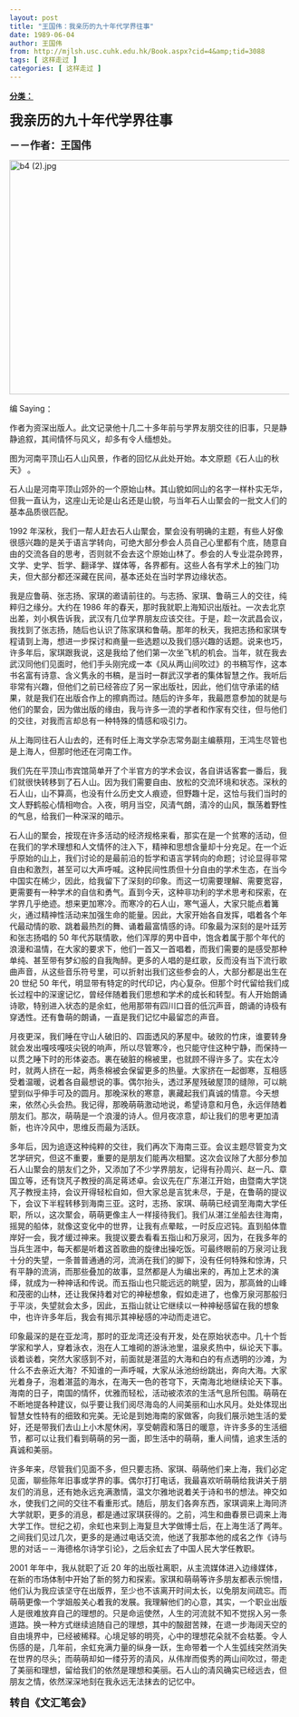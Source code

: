 ```yaml
---
layout: post
title: "王国伟：我亲历的九十年代学界往事"
date: 1989-06-04
author: 王国伟
from: http://mjlsh.usc.cuhk.edu.hk/Book.aspx?cid=4&amp;tid=3088
tags: [ 这样走过 ]
categories: [ 这样走过 ]
---
```


<div style="margin: 15px 10px 10px 0px;">
<div>
<span id="ctl00_ContentPlaceHolder1_chapter1_SubjectLabel" style="font-weight:bold;text-decoration:underline;">
   分类：
  </span>
</div>
<!--[if gte mso 9]><xml>
 <o:OfficeDocumentSettings>
  <o:AllowPNG/>
 </o:OfficeDocumentSettings>
</xml><![endif]-->
<!--[if gte mso 9]><xml>
 <w:WordDocument>
  <w:View>Normal</w:View>
  <w:Zoom>0</w:Zoom>
  <w:TrackMoves/>
  <w:TrackFormatting/>
  <w:PunctuationKerning/>
  <w:ValidateAgainstSchemas/>
  <w:SaveIfXMLInvalid>false</w:SaveIfXMLInvalid>
  <w:IgnoreMixedContent>false</w:IgnoreMixedContent>
  <w:AlwaysShowPlaceholderText>false</w:AlwaysShowPlaceholderText>
  <w:DoNotPromoteQF/>
  <w:LidThemeOther>EN-US</w:LidThemeOther>
  <w:LidThemeAsian>JA</w:LidThemeAsian>
  <w:LidThemeComplexScript>X-NONE</w:LidThemeComplexScript>
  <w:Compatibility>
   <w:BreakWrappedTables/>
   <w:SnapToGridInCell/>
   <w:WrapTextWithPunct/>
   <w:UseAsianBreakRules/>
   <w:DontGrowAutofit/>
   <w:SplitPgBreakAndParaMark/>
   <w:EnableOpenTypeKerning/>
   <w:DontFlipMirrorIndents/>
   <w:OverrideTableStyleHps/>
   <w:UseFELayout/>
  </w:Compatibility>
  <m:mathPr>
   <m:mathFont m:val="Cambria Math"/>
   <m:brkBin m:val="before"/>
   <m:brkBinSub m:val="&#45;-"/>
   <m:smallFrac m:val="off"/>
   <m:dispDef/>
   <m:lMargin m:val="0"/>
   <m:rMargin m:val="0"/>
   <m:defJc m:val="centerGroup"/>
   <m:wrapIndent m:val="1440"/>
   <m:intLim m:val="subSup"/>
   <m:naryLim m:val="undOvr"/>
  </m:mathPr></w:WordDocument>
</xml><![endif]-->
<!--[if gte mso 9]><xml>
 <w:LatentStyles DefLockedState="false" DefUnhideWhenUsed="true"
  DefSemiHidden="true" DefQFormat="false" DefPriority="99"
  LatentStyleCount="276">
  <w:LsdException Locked="false" Priority="0" SemiHidden="false"
   UnhideWhenUsed="false" QFormat="true" Name="Normal"/>
  <w:LsdException Locked="false" Priority="9" SemiHidden="false"
   UnhideWhenUsed="false" QFormat="true" Name="heading 1"/>
  <w:LsdException Locked="false" Priority="9" QFormat="true" Name="heading 2"/>
  <w:LsdException Locked="false" Priority="9" QFormat="true" Name="heading 3"/>
  <w:LsdException Locked="false" Priority="9" QFormat="true" Name="heading 4"/>
  <w:LsdException Locked="false" Priority="9" QFormat="true" Name="heading 5"/>
  <w:LsdException Locked="false" Priority="9" QFormat="true" Name="heading 6"/>
  <w:LsdException Locked="false" Priority="9" QFormat="true" Name="heading 7"/>
  <w:LsdException Locked="false" Priority="9" QFormat="true" Name="heading 8"/>
  <w:LsdException Locked="false" Priority="9" QFormat="true" Name="heading 9"/>
  <w:LsdException Locked="false" Priority="39" Name="toc 1"/>
  <w:LsdException Locked="false" Priority="39" Name="toc 2"/>
  <w:LsdException Locked="false" Priority="39" Name="toc 3"/>
  <w:LsdException Locked="false" Priority="39" Name="toc 4"/>
  <w:LsdException Locked="false" Priority="39" Name="toc 5"/>
  <w:LsdException Locked="false" Priority="39" Name="toc 6"/>
  <w:LsdException Locked="false" Priority="39" Name="toc 7"/>
  <w:LsdException Locked="false" Priority="39" Name="toc 8"/>
  <w:LsdException Locked="false" Priority="39" Name="toc 9"/>
  <w:LsdException Locked="false" Priority="35" QFormat="true" Name="caption"/>
  <w:LsdException Locked="false" Priority="10" SemiHidden="false"
   UnhideWhenUsed="false" QFormat="true" Name="Title"/>
  <w:LsdException Locked="false" Priority="0" Name="Default Paragraph Font"/>
  <w:LsdException Locked="false" Priority="11" SemiHidden="false"
   UnhideWhenUsed="false" QFormat="true" Name="Subtitle"/>
  <w:LsdException Locked="false" Priority="22" SemiHidden="false"
   UnhideWhenUsed="false" QFormat="true" Name="Strong"/>
  <w:LsdException Locked="false" Priority="20" SemiHidden="false"
   UnhideWhenUsed="false" QFormat="true" Name="Emphasis"/>
  <w:LsdException Locked="false" Priority="59" SemiHidden="false"
   UnhideWhenUsed="false" Name="Table Grid"/>
  <w:LsdException Locked="false" UnhideWhenUsed="false" Name="Placeholder Text"/>
  <w:LsdException Locked="false" Priority="1" SemiHidden="false"
   UnhideWhenUsed="false" QFormat="true" Name="No Spacing"/>
  <w:LsdException Locked="false" Priority="60" SemiHidden="false"
   UnhideWhenUsed="false" Name="Light Shading"/>
  <w:LsdException Locked="false" Priority="61" SemiHidden="false"
   UnhideWhenUsed="false" Name="Light List"/>
  <w:LsdException Locked="false" Priority="62" SemiHidden="false"
   UnhideWhenUsed="false" Name="Light Grid"/>
  <w:LsdException Locked="false" Priority="63" SemiHidden="false"
   UnhideWhenUsed="false" Name="Medium Shading 1"/>
  <w:LsdException Locked="false" Priority="64" SemiHidden="false"
   UnhideWhenUsed="false" Name="Medium Shading 2"/>
  <w:LsdException Locked="false" Priority="65" SemiHidden="false"
   UnhideWhenUsed="false" Name="Medium List 1"/>
  <w:LsdException Locked="false" Priority="66" SemiHidden="false"
   UnhideWhenUsed="false" Name="Medium List 2"/>
  <w:LsdException Locked="false" Priority="67" SemiHidden="false"
   UnhideWhenUsed="false" Name="Medium Grid 1"/>
  <w:LsdException Locked="false" Priority="68" SemiHidden="false"
   UnhideWhenUsed="false" Name="Medium Grid 2"/>
  <w:LsdException Locked="false" Priority="69" SemiHidden="false"
   UnhideWhenUsed="false" Name="Medium Grid 3"/>
  <w:LsdException Locked="false" Priority="70" SemiHidden="false"
   UnhideWhenUsed="false" Name="Dark List"/>
  <w:LsdException Locked="false" Priority="71" SemiHidden="false"
   UnhideWhenUsed="false" Name="Colorful Shading"/>
  <w:LsdException Locked="false" Priority="72" SemiHidden="false"
   UnhideWhenUsed="false" Name="Colorful List"/>
  <w:LsdException Locked="false" Priority="73" SemiHidden="false"
   UnhideWhenUsed="false" Name="Colorful Grid"/>
  <w:LsdException Locked="false" Priority="60" SemiHidden="false"
   UnhideWhenUsed="false" Name="Light Shading Accent 1"/>
  <w:LsdException Locked="false" Priority="61" SemiHidden="false"
   UnhideWhenUsed="false" Name="Light List Accent 1"/>
  <w:LsdException Locked="false" Priority="62" SemiHidden="false"
   UnhideWhenUsed="false" Name="Light Grid Accent 1"/>
  <w:LsdException Locked="false" Priority="63" SemiHidden="false"
   UnhideWhenUsed="false" Name="Medium Shading 1 Accent 1"/>
  <w:LsdException Locked="false" Priority="64" SemiHidden="false"
   UnhideWhenUsed="false" Name="Medium Shading 2 Accent 1"/>
  <w:LsdException Locked="false" Priority="65" SemiHidden="false"
   UnhideWhenUsed="false" Name="Medium List 1 Accent 1"/>
  <w:LsdException Locked="false" UnhideWhenUsed="false" Name="Revision"/>
  <w:LsdException Locked="false" Priority="34" SemiHidden="false"
   UnhideWhenUsed="false" QFormat="true" Name="List Paragraph"/>
  <w:LsdException Locked="false" Priority="29" SemiHidden="false"
   UnhideWhenUsed="false" QFormat="true" Name="Quote"/>
  <w:LsdException Locked="false" Priority="30" SemiHidden="false"
   UnhideWhenUsed="false" QFormat="true" Name="Intense Quote"/>
  <w:LsdException Locked="false" Priority="66" SemiHidden="false"
   UnhideWhenUsed="false" Name="Medium List 2 Accent 1"/>
  <w:LsdException Locked="false" Priority="67" SemiHidden="false"
   UnhideWhenUsed="false" Name="Medium Grid 1 Accent 1"/>
  <w:LsdException Locked="false" Priority="68" SemiHidden="false"
   UnhideWhenUsed="false" Name="Medium Grid 2 Accent 1"/>
  <w:LsdException Locked="false" Priority="69" SemiHidden="false"
   UnhideWhenUsed="false" Name="Medium Grid 3 Accent 1"/>
  <w:LsdException Locked="false" Priority="70" SemiHidden="false"
   UnhideWhenUsed="false" Name="Dark List Accent 1"/>
  <w:LsdException Locked="false" Priority="71" SemiHidden="false"
   UnhideWhenUsed="false" Name="Colorful Shading Accent 1"/>
  <w:LsdException Locked="false" Priority="72" SemiHidden="false"
   UnhideWhenUsed="false" Name="Colorful List Accent 1"/>
  <w:LsdException Locked="false" Priority="73" SemiHidden="false"
   UnhideWhenUsed="false" Name="Colorful Grid Accent 1"/>
  <w:LsdException Locked="false" Priority="60" SemiHidden="false"
   UnhideWhenUsed="false" Name="Light Shading Accent 2"/>
  <w:LsdException Locked="false" Priority="61" SemiHidden="false"
   UnhideWhenUsed="false" Name="Light List Accent 2"/>
  <w:LsdException Locked="false" Priority="62" SemiHidden="false"
   UnhideWhenUsed="false" Name="Light Grid Accent 2"/>
  <w:LsdException Locked="false" Priority="63" SemiHidden="false"
   UnhideWhenUsed="false" Name="Medium Shading 1 Accent 2"/>
  <w:LsdException Locked="false" Priority="64" SemiHidden="false"
   UnhideWhenUsed="false" Name="Medium Shading 2 Accent 2"/>
  <w:LsdException Locked="false" Priority="65" SemiHidden="false"
   UnhideWhenUsed="false" Name="Medium List 1 Accent 2"/>
  <w:LsdException Locked="false" Priority="66" SemiHidden="false"
   UnhideWhenUsed="false" Name="Medium List 2 Accent 2"/>
  <w:LsdException Locked="false" Priority="67" SemiHidden="false"
   UnhideWhenUsed="false" Name="Medium Grid 1 Accent 2"/>
  <w:LsdException Locked="false" Priority="68" SemiHidden="false"
   UnhideWhenUsed="false" Name="Medium Grid 2 Accent 2"/>
  <w:LsdException Locked="false" Priority="69" SemiHidden="false"
   UnhideWhenUsed="false" Name="Medium Grid 3 Accent 2"/>
  <w:LsdException Locked="false" Priority="70" SemiHidden="false"
   UnhideWhenUsed="false" Name="Dark List Accent 2"/>
  <w:LsdException Locked="false" Priority="71" SemiHidden="false"
   UnhideWhenUsed="false" Name="Colorful Shading Accent 2"/>
  <w:LsdException Locked="false" Priority="72" SemiHidden="false"
   UnhideWhenUsed="false" Name="Colorful List Accent 2"/>
  <w:LsdException Locked="false" Priority="73" SemiHidden="false"
   UnhideWhenUsed="false" Name="Colorful Grid Accent 2"/>
  <w:LsdException Locked="false" Priority="60" SemiHidden="false"
   UnhideWhenUsed="false" Name="Light Shading Accent 3"/>
  <w:LsdException Locked="false" Priority="61" SemiHidden="false"
   UnhideWhenUsed="false" Name="Light List Accent 3"/>
  <w:LsdException Locked="false" Priority="62" SemiHidden="false"
   UnhideWhenUsed="false" Name="Light Grid Accent 3"/>
  <w:LsdException Locked="false" Priority="63" SemiHidden="false"
   UnhideWhenUsed="false" Name="Medium Shading 1 Accent 3"/>
  <w:LsdException Locked="false" Priority="64" SemiHidden="false"
   UnhideWhenUsed="false" Name="Medium Shading 2 Accent 3"/>
  <w:LsdException Locked="false" Priority="65" SemiHidden="false"
   UnhideWhenUsed="false" Name="Medium List 1 Accent 3"/>
  <w:LsdException Locked="false" Priority="66" SemiHidden="false"
   UnhideWhenUsed="false" Name="Medium List 2 Accent 3"/>
  <w:LsdException Locked="false" Priority="67" SemiHidden="false"
   UnhideWhenUsed="false" Name="Medium Grid 1 Accent 3"/>
  <w:LsdException Locked="false" Priority="68" SemiHidden="false"
   UnhideWhenUsed="false" Name="Medium Grid 2 Accent 3"/>
  <w:LsdException Locked="false" Priority="69" SemiHidden="false"
   UnhideWhenUsed="false" Name="Medium Grid 3 Accent 3"/>
  <w:LsdException Locked="false" Priority="70" SemiHidden="false"
   UnhideWhenUsed="false" Name="Dark List Accent 3"/>
  <w:LsdException Locked="false" Priority="71" SemiHidden="false"
   UnhideWhenUsed="false" Name="Colorful Shading Accent 3"/>
  <w:LsdException Locked="false" Priority="72" SemiHidden="false"
   UnhideWhenUsed="false" Name="Colorful List Accent 3"/>
  <w:LsdException Locked="false" Priority="73" SemiHidden="false"
   UnhideWhenUsed="false" Name="Colorful Grid Accent 3"/>
  <w:LsdException Locked="false" Priority="60" SemiHidden="false"
   UnhideWhenUsed="false" Name="Light Shading Accent 4"/>
  <w:LsdException Locked="false" Priority="61" SemiHidden="false"
   UnhideWhenUsed="false" Name="Light List Accent 4"/>
  <w:LsdException Locked="false" Priority="62" SemiHidden="false"
   UnhideWhenUsed="false" Name="Light Grid Accent 4"/>
  <w:LsdException Locked="false" Priority="63" SemiHidden="false"
   UnhideWhenUsed="false" Name="Medium Shading 1 Accent 4"/>
  <w:LsdException Locked="false" Priority="64" SemiHidden="false"
   UnhideWhenUsed="false" Name="Medium Shading 2 Accent 4"/>
  <w:LsdException Locked="false" Priority="65" SemiHidden="false"
   UnhideWhenUsed="false" Name="Medium List 1 Accent 4"/>
  <w:LsdException Locked="false" Priority="66" SemiHidden="false"
   UnhideWhenUsed="false" Name="Medium List 2 Accent 4"/>
  <w:LsdException Locked="false" Priority="67" SemiHidden="false"
   UnhideWhenUsed="false" Name="Medium Grid 1 Accent 4"/>
  <w:LsdException Locked="false" Priority="68" SemiHidden="false"
   UnhideWhenUsed="false" Name="Medium Grid 2 Accent 4"/>
  <w:LsdException Locked="false" Priority="69" SemiHidden="false"
   UnhideWhenUsed="false" Name="Medium Grid 3 Accent 4"/>
  <w:LsdException Locked="false" Priority="70" SemiHidden="false"
   UnhideWhenUsed="false" Name="Dark List Accent 4"/>
  <w:LsdException Locked="false" Priority="71" SemiHidden="false"
   UnhideWhenUsed="false" Name="Colorful Shading Accent 4"/>
  <w:LsdException Locked="false" Priority="72" SemiHidden="false"
   UnhideWhenUsed="false" Name="Colorful List Accent 4"/>
  <w:LsdException Locked="false" Priority="73" SemiHidden="false"
   UnhideWhenUsed="false" Name="Colorful Grid Accent 4"/>
  <w:LsdException Locked="false" Priority="60" SemiHidden="false"
   UnhideWhenUsed="false" Name="Light Shading Accent 5"/>
  <w:LsdException Locked="false" Priority="61" SemiHidden="false"
   UnhideWhenUsed="false" Name="Light List Accent 5"/>
  <w:LsdException Locked="false" Priority="62" SemiHidden="false"
   UnhideWhenUsed="false" Name="Light Grid Accent 5"/>
  <w:LsdException Locked="false" Priority="63" SemiHidden="false"
   UnhideWhenUsed="false" Name="Medium Shading 1 Accent 5"/>
  <w:LsdException Locked="false" Priority="64" SemiHidden="false"
   UnhideWhenUsed="false" Name="Medium Shading 2 Accent 5"/>
  <w:LsdException Locked="false" Priority="65" SemiHidden="false"
   UnhideWhenUsed="false" Name="Medium List 1 Accent 5"/>
  <w:LsdException Locked="false" Priority="66" SemiHidden="false"
   UnhideWhenUsed="false" Name="Medium List 2 Accent 5"/>
  <w:LsdException Locked="false" Priority="67" SemiHidden="false"
   UnhideWhenUsed="false" Name="Medium Grid 1 Accent 5"/>
  <w:LsdException Locked="false" Priority="68" SemiHidden="false"
   UnhideWhenUsed="false" Name="Medium Grid 2 Accent 5"/>
  <w:LsdException Locked="false" Priority="69" SemiHidden="false"
   UnhideWhenUsed="false" Name="Medium Grid 3 Accent 5"/>
  <w:LsdException Locked="false" Priority="70" SemiHidden="false"
   UnhideWhenUsed="false" Name="Dark List Accent 5"/>
  <w:LsdException Locked="false" Priority="71" SemiHidden="false"
   UnhideWhenUsed="false" Name="Colorful Shading Accent 5"/>
  <w:LsdException Locked="false" Priority="72" SemiHidden="false"
   UnhideWhenUsed="false" Name="Colorful List Accent 5"/>
  <w:LsdException Locked="false" Priority="73" SemiHidden="false"
   UnhideWhenUsed="false" Name="Colorful Grid Accent 5"/>
  <w:LsdException Locked="false" Priority="60" SemiHidden="false"
   UnhideWhenUsed="false" Name="Light Shading Accent 6"/>
  <w:LsdException Locked="false" Priority="61" SemiHidden="false"
   UnhideWhenUsed="false" Name="Light List Accent 6"/>
  <w:LsdException Locked="false" Priority="62" SemiHidden="false"
   UnhideWhenUsed="false" Name="Light Grid Accent 6"/>
  <w:LsdException Locked="false" Priority="63" SemiHidden="false"
   UnhideWhenUsed="false" Name="Medium Shading 1 Accent 6"/>
  <w:LsdException Locked="false" Priority="64" SemiHidden="false"
   UnhideWhenUsed="false" Name="Medium Shading 2 Accent 6"/>
  <w:LsdException Locked="false" Priority="65" SemiHidden="false"
   UnhideWhenUsed="false" Name="Medium List 1 Accent 6"/>
  <w:LsdException Locked="false" Priority="66" SemiHidden="false"
   UnhideWhenUsed="false" Name="Medium List 2 Accent 6"/>
  <w:LsdException Locked="false" Priority="67" SemiHidden="false"
   UnhideWhenUsed="false" Name="Medium Grid 1 Accent 6"/>
  <w:LsdException Locked="false" Priority="68" SemiHidden="false"
   UnhideWhenUsed="false" Name="Medium Grid 2 Accent 6"/>
  <w:LsdException Locked="false" Priority="69" SemiHidden="false"
   UnhideWhenUsed="false" Name="Medium Grid 3 Accent 6"/>
  <w:LsdException Locked="false" Priority="70" SemiHidden="false"
   UnhideWhenUsed="false" Name="Dark List Accent 6"/>
  <w:LsdException Locked="false" Priority="71" SemiHidden="false"
   UnhideWhenUsed="false" Name="Colorful Shading Accent 6"/>
  <w:LsdException Locked="false" Priority="72" SemiHidden="false"
   UnhideWhenUsed="false" Name="Colorful List Accent 6"/>
  <w:LsdException Locked="false" Priority="73" SemiHidden="false"
   UnhideWhenUsed="false" Name="Colorful Grid Accent 6"/>
  <w:LsdException Locked="false" Priority="19" SemiHidden="false"
   UnhideWhenUsed="false" QFormat="true" Name="Subtle Emphasis"/>
  <w:LsdException Locked="false" Priority="21" SemiHidden="false"
   UnhideWhenUsed="false" QFormat="true" Name="Intense Emphasis"/>
  <w:LsdException Locked="false" Priority="31" SemiHidden="false"
   UnhideWhenUsed="false" QFormat="true" Name="Subtle Reference"/>
  <w:LsdException Locked="false" Priority="32" SemiHidden="false"
   UnhideWhenUsed="false" QFormat="true" Name="Intense Reference"/>
  <w:LsdException Locked="false" Priority="33" SemiHidden="false"
   UnhideWhenUsed="false" QFormat="true" Name="Book Title"/>
  <w:LsdException Locked="false" Priority="37" Name="Bibliography"/>
  <w:LsdException Locked="false" Priority="39" QFormat="true" Name="TOC Heading"/>
 </w:LatentStyles>
</xml><![endif]-->
<!--[if gte mso 10]>
<style>
 /* Style Definitions */
table.MsoNormalTable
	{mso-style-name:"Table Normal";
	mso-tstyle-rowband-size:0;
	mso-tstyle-colband-size:0;
	mso-style-noshow:yes;
	mso-style-priority:99;
	mso-style-parent:"";
	mso-padding-alt:0in 5.4pt 0in 5.4pt;
	mso-para-margin:0in;
	mso-para-margin-bottom:.0001pt;
	mso-pagination:widow-orphan;
	font-size:10.0pt;
	font-family:"Times New Roman";}
</style>
<![endif]-->
<!--StartFragment-->
<p class="MsoNormal">
<o:p>
<b>
<font size="4">
</font>
</b>
</o:p>
</p>
<p class="MsoNormal">
<b>
<span lang="ZH-CN" style="font-family: 宋体;">
<font size="5">
     我亲历的九十年代学界往事
    </font>
</span>
<span lang="ZH-CN" style="font-size: large;">
</span>
<font size="4">
<o:p>
</o:p>
</font>
</b>
</p>
<p class="MsoNormal">
<b>
<font size="4">
<span lang="ZH-CN" style='font-family:宋体;mso-ascii-font-family:
"Times New Roman"'>
     －－作者：王国伟
    </span>
<o:p>
</o:p>
</font>
</b>
</p>
<p class="MsoNormal">
<o:p>
</o:p>
</p>
<p class="MsoNormal">
<img alt="b4 (2).jpg" border="0" height="413" src="https://i.imgur.com/G0xsaNl.jpeg" width="590"/>
<o:p>
</o:p>
</p>
<p class="MsoNormal">
<span lang="ZH-CN" style='font-family:宋体;mso-ascii-font-family:
"Times New Roman"'>
   编
  </span>
  Saying
  <span lang="ZH-CN" style='font-family:宋体;
mso-ascii-font-family:"Times New Roman"'>
   ：
  </span>
<o:p>
</o:p>
</p>
<p class="MsoNormal">
<span lang="ZH-CN" style='font-family:宋体;mso-ascii-font-family:
"Times New Roman"'>
   作者为资深出版人。此文记录他十几二十多年前与学界友朋交往的旧事，只是静静追叙，其间情怀与风义，却多有令人缅想处。
  </span>
<span lang="ZH-CN">
</span>
<o:p>
</o:p>
</p>
<p class="MsoNormal">
<span lang="ZH-CN" style='font-family:宋体;mso-ascii-font-family:
"Times New Roman"'>
   图为河南平顶山石人山风景，作者的回忆从此处开始。本文原题《石人山的秋天》
  </span>
<span lang="ZH-CN">
</span>
<span lang="ZH-CN" style='font-family:宋体;mso-ascii-font-family:"Times New Roman"'>
   。
  </span>
<o:p>
</o:p>
</p>
<p class="MsoNormal">
<o:p>
</o:p>
</p>
<p class="MsoNormal">
<span lang="ZH-CN" style='font-family:宋体;mso-ascii-font-family:
"Times New Roman"'>
   石人山是河南平顶山郊外的一个原始山林。其山貌如同山的名字一样朴实无华，但我一直认为，这座山无论是山名还是山貌，与当年石人山聚会的一批文人们的基本品质很匹配。
  </span>
<o:p>
</o:p>
</p>
<p class="MsoNormal">
  1992
  <span lang="ZH-CN" style='font-family:宋体;mso-ascii-font-family:
"Times New Roman"'>
   年深秋，我们一帮人赶去石人山聚会，聚会没有明确的主题，有些人好像很感兴趣的是关于语言学转向，可绝大部分参会人员自己心里都有个底，随意自由的交流各自的思考，否则就不会去这个原始山林了。参会的人专业混杂跨界，文学、史学、哲学、翻译学、媒体等，各界都有。这些人各有学术上的独门功夫，但大部分都还深藏在民间，基本还处在当时学界边缘状态。
  </span>
<o:p>
</o:p>
</p>
<p class="MsoNormal">
<span lang="ZH-CN" style='font-family:宋体;mso-ascii-font-family:
"Times New Roman"'>
   我是应鲁萌、张志扬、家琪的邀请前往的。与志扬、家琪、鲁萌三人的交往，纯粹归之缘分。大约在
  </span>
  1986
  <span lang="ZH-CN" style='font-family:宋体;mso-ascii-font-family:"Times New Roman"'>
   年的春天，那时我就职上海知识出版社。一次去北京出差，刘小枫告诉我，武汉有几位学界朋友应该交往。于是，趁一次武昌会议，我找到了张志扬，随后也认识了陈家琪和鲁萌。那年的秋天，我把志扬和家琪专程请到上海，想进一步探讨和商量一些选题以及我们感兴趣的话题。说来也巧，许多年后，家琪跟我说，这是我给了他们第一次坐飞机的机会。当年，就在我去武汉同他们见面时，他们手头刚完成一本《风从两山间吹过》的书稿写作，这本书名富有诗意、含义隽永的书稿，是当时一群武汉学者的集体智慧之作。我听后非常有兴趣，但他们之前已经答应了另一家出版社，因此，他们信守承诺的结果，就是我们在出版合作上的擦肩而过。随后的许多年，我最愿意参加的就是与他们的聚会，因为做出版的缘由，我与许多一流的学者和作家有交往，但与他们的交往，对我而言却总有一种特殊的情感和吸引力。
  </span>
<o:p>
</o:p>
</p>
<p class="MsoNormal">
<span lang="ZH-CN" style='font-family:宋体;mso-ascii-font-family:
"Times New Roman"'>
   从上海同往石人山去的，还有时任上海文学杂志常务副主编蔡翔，王鸿生尽管也是上海人，但那时他还在河南工作。
  </span>
<o:p>
</o:p>
</p>
<p class="MsoNormal">
<span lang="ZH-CN" style='font-family:宋体;mso-ascii-font-family:
"Times New Roman"'>
   我们先在平顶山市宾馆简单开了个半官方的学术会议，各自讲话客套一番后，我们就很快转移到了石人山。因为我们需要自由、放松的交流环境和状态。深秋的石人山，山不算高，也没有什么历史文人痕迹，但野趣十足，这恰与我们当时的文人野鹤般心情相吻合。入夜，明月当空，风清气朗，清冷的山风，飘荡着野性的气息，给我们一种深深的暗示。
  </span>
<o:p>
</o:p>
</p>
<p class="MsoNormal">
<span lang="ZH-CN" style='font-family:宋体;mso-ascii-font-family:
"Times New Roman"'>
   石人山的聚会，按现在许多活动的经济规格来看，那实在是一个贫寒的活动，但在我们的学术理想和人文情怀的注入下，精神和思想含量却十分充足。在一个近乎原始的山上，我们讨论的是最前沿的哲学和语言学转向的命题；讨论显得非常自由和激烈，甚至可以大声呼喊。这种民间性质但十分自由的学术生态，在当今中国实在稀少，因此，给我留下了深刻的印象。而这一切需要理解、需要宽容，更需要有一种学术的自信和勇气。直到今天，这种非功利的学术思考和探索，在学界几乎绝迹。想来更加寒冷。而寒冷的石人山，寒气逼人，大家只能点着篝火，通过精神性活动来加强生命的能量。因此，大家开始各自发挥，唱着各个年代最动情的歌、跳着最热烈的舞、诵着最富情感的诗。印象最为深刻的是叶廷芳和张志扬唱的
  </span>
  50
  <span lang="ZH-CN" style='font-family:宋体;mso-ascii-font-family:"Times New Roman"'>
   年代苏联情歌，他们浑厚的男中音中，饱含着属于那个年代的浪漫和温情，在大家的要求下，他们一首又一首唱着，而我们需要的是感受那种单纯、甚至带有梦幻般的自我陶醉。更多的人唱的是红歌，反而没有当下流行歌曲声音，从这些音乐符号里，可以折射出我们这些参会的人，大部分都是出生在
  </span>
  20
  <span lang="ZH-CN" style='font-family:宋体;mso-ascii-font-family:"Times New Roman"'>
   世纪
  </span>
  50
  <span lang="ZH-CN" style='font-family:宋体;mso-ascii-font-family:"Times New Roman"'>
   年代，明显带有特定的时代印记，内心复杂。但那个时代留给我们成长过程中的深邃记忆，曾经伴随着我们思想和学术的成长和转型。有人开始朗诵诗歌，特别进入状态的是余虹，他用那带有四川口音的低沉声音，朗诵的诗极有穿透性。还有鲁萌的朗诵，一直是我们记忆中最留恋的声音。
  </span>
<o:p>
</o:p>
</p>
<p class="MsoNormal">
<span lang="ZH-CN" style='font-family:宋体;mso-ascii-font-family:
"Times New Roman"'>
   月夜更深，我们睡在守山人破旧的、四面透风的茅屋中。破败的竹床，谁要转身就会发出嘎吱嘎吱尖锐的响声，所以尽管寒冷，也只能守住这种宁静，而保持一以贯之睡下时的形体姿态。裹在破脏的棉被里，也就顾不得许多了。实在太冷时，就两人挤在一起，两条棉被会保留更多的热量。大家挤在一起御寒，互相感受着温暖，说着各自最想说的事。偶尔抬头，透过茅屋残破屋顶的缝隙，可以眺望到似乎伸手可及的圆月。那晚深秋的寒意，裹藏起我们真诚的情意。今天想来，依然心头会热。我记得，那晚萌萌激动地说，希望诗意和月色，永远伴随着朋友们。那次，萌萌是一个浪漫的诗人。但月夜凉意，却让我们的思考更加清新，也许冷风中，思维反而最为活跃。
  </span>
<o:p>
</o:p>
</p>
<p class="MsoNormal">
<span lang="ZH-CN" style='font-family:宋体;mso-ascii-font-family:
"Times New Roman"'>
   多年后，因为追逐这种纯粹的交往，我们再次下海南三亚。会议主题尽管变为文艺学研究，但这不重要，重要的是朋友们能再次相聚。这次会议除了大部分参加石人山聚会的朋友们之外，又添加了不少学界朋友，记得有孙周兴、赵一凡、章国立等，还有饶芃子教授的高足蒋述卓。会议先在广东湛江开始，由暨南大学饶芃子教授主持，会议开得轻松自如，但大家总是言犹未尽，于是，在鲁萌的提议下，会议下半程转移到海南三亚。这时，志扬、家琪、萌萌已经调至海南大学任职，所以，这次聚会，萌萌更像主人一样接待我们。我们从湛江坐船去往海南，摇晃的船体，就像这变化中的世界，让我有点晕眩，一时反应迟钝。直到船体靠岸好一会，我才缓过神来。我提议要去看看五指山和万泉河，因为，在我多年的当兵生涯中，每天都是听着这首歌曲的旋律出操吃饭。可最终眼前的万泉河让我十分的失望，一条普普通通的河，流淌在我们的脚下，没有任何特殊和惊涛，只有平静的流淌，而那些叠加的故事，显然都是人为编出来的，再加上艺术的演绎，就成为一种神话和传说。而五指山也只能远远的眺望，因为，那高耸的山峰和茂密的山林，还让我保持着对它的神秘想象，假如走进了，也像万泉河那般归于平淡，失望就会太多，因此，五指山就让它继续以一种神秘感留在我的想象中，也许许多年后，我会有揭示其神秘感的冲动而走进它。
  </span>
<o:p>
</o:p>
</p>
<p class="MsoNormal">
<span lang="ZH-CN" style='font-family:宋体;mso-ascii-font-family:
"Times New Roman"'>
   印象最深的是在亚龙湾，那时的亚龙湾还没有开发，处在原始状态中。几十个哲学家和学人，穿着泳衣，泡在人工堆砌的游泳池里，温泉炙热中，纵论天下事。谈着谈着，突然大家感到不对，前面就是湛蓝的大海和白的有点透明的沙滩，为什么不去亲近大海？不知谁的一声呼喊，大家从泳池纷纷跳出，奔向大海。大家光着身子，泡着湛蓝的海水，在海天一色的苍穹下，天南海北地继续论天下事。海南的日子，南国的情怀，优雅而轻松，活动被浓浓的生活气息所包围。萌萌在不断地提各种建议，似乎要让我们阅尽海岛的人间美丽和山水风月。处处体现出智慧女性特有的细致和完美。无论是到她海南的家做客，向我们展示她生活的爱好，还是带我们去山上小木屋休闲，享受朝霞和落日的暖意，许许多多的生活细节，都可以让我们看到萌萌的另一面，即生活中的萌萌，重人间情，追求生活的真诚和美丽。
  </span>
<o:p>
</o:p>
</p>
<p class="MsoNormal">
<span lang="ZH-CN" style='font-family:宋体;mso-ascii-font-family:
"Times New Roman"'>
   许多年来，尽管我们见面不多，但只要志扬、家琪、萌萌他们来上海，我们必定见面，聊些陈年旧事或学界的事。偶尔打打电话，我最喜欢听萌萌给我讲关于朋友们的消息，还有她永远充满激情，温文尔雅地说着关于诗和书的想法。神交如水，使我们之间的交往不看重形式。随后，朋友们各奔东西，家琪调来上海同济大学就职，更多的消息，都是通过家琪获得的。之前，鸿生和曲春景已调来上海大学工作。世纪之初，余虹也来到上海复旦大学做博士后，在上海生活了两年。之间我们见过几次，更多的是通过电话交流，他送了我那本他的成名之作《诗与思的对话－－海德格尔诗学引论》，之后余虹去了中国人民大学任教职。
  </span>
<o:p>
</o:p>
</p>
<p class="MsoNormal">
  2001
  <span lang="ZH-CN" style='font-family:宋体;mso-ascii-font-family:
"Times New Roman"'>
   年年中，我从就职了近
  </span>
  20
  <span lang="ZH-CN" style='font-family:宋体;
mso-ascii-font-family:"Times New Roman"'>
   年的出版社离职，从主流媒体进入边缘媒体，在新的市场体制中开始了新的努力和探索。家琪和萌萌等许多朋友都表示惋惜，他们认为我应该坚守在出版界，至少也不该离开时间太长，以免朋友间疏忘。而萌萌更像一个学姐般关心着我的发展。我理解他们的心意，其实，一个职业出版人是很难放弃自己的理想的。只是命运使然，人生的河流就不知不觉拐入另一条道路。换一种方式继续追随自己的理想，其中的酸甜苦辣，在退一步海阔天空的自由境界中，已经被稀释。心境足够的明亮，心中的理想花朵就不会枯萎。令人伤感的是，几年前，余虹充满力量的纵身一跃，生命带着一个人生弧线突然消失在世界的尽头；而萌萌却如一缕芬芳的清风，从伟岸而俊秀的两山间吹过，带走了美丽和理想，留给我们的依然是理想和美丽。石人山的清风确实已经远去，但朋友之情，依然深深地刻在我永远无法抹去的记忆中。
  </span>
<o:p>
</o:p>
</p>
<p class="MsoNormal">
<o:p>
</o:p>
</p>
<p class="MsoNormal">
<span lang="ZH-CN" style='font-family:宋体;mso-ascii-font-family:
"Times New Roman"'>
<b>
<font size="4">
     转自《文汇笔会》
    </font>
</b>
</span>
<o:p>
</o:p>
</p>
<!--EndFragment-->
</div>
